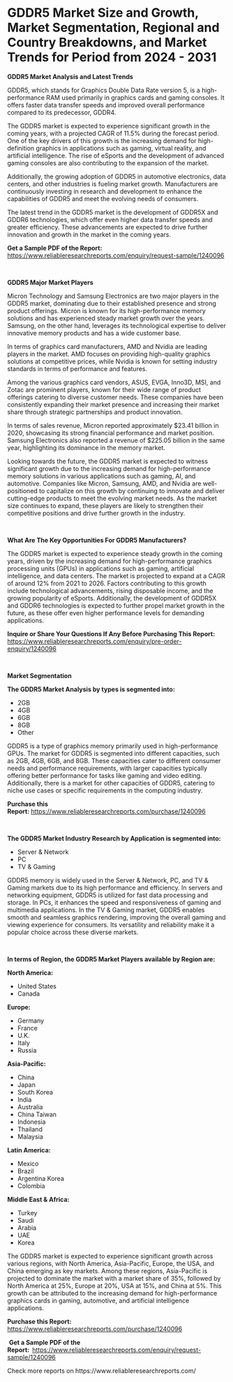 <p><h1>GDDR5 Market Size and Growth, Market Segmentation, Regional and Country Breakdowns, and Market Trends for Period from 2024 -  2031</h1></p><p><strong>GDDR5 Market Analysis and Latest Trends</strong></p>
<p><p>GDDR5, which stands for Graphics Double Data Rate version 5, is a high-performance RAM used primarily in graphics cards and gaming consoles. It offers faster data transfer speeds and improved overall performance compared to its predecessor, GDDR4.</p><p>The GDDR5 market is expected to experience significant growth in the coming years, with a projected CAGR of 11.5% during the forecast period. One of the key drivers of this growth is the increasing demand for high-definition graphics in applications such as gaming, virtual reality, and artificial intelligence. The rise of eSports and the development of advanced gaming consoles are also contributing to the expansion of the market.</p><p>Additionally, the growing adoption of GDDR5 in automotive electronics, data centers, and other industries is fueling market growth. Manufacturers are continuously investing in research and development to enhance the capabilities of GDDR5 and meet the evolving needs of consumers.</p><p>The latest trend in the GDDR5 market is the development of GDDR5X and GDDR6 technologies, which offer even higher data transfer speeds and greater efficiency. These advancements are expected to drive further innovation and growth in the market in the coming years.</p></p>
<p><strong>Get a Sample PDF of the Report:&nbsp;</strong> <a href="https://www.reliableresearchreports.com/enquiry/request-sample/1240096">https://www.reliableresearchreports.com/enquiry/request-sample/1240096</a></p>
<p>&nbsp;</p>
<p><strong>GDDR5 Major Market Players</strong></p>
<p><p>Micron Technology and Samsung Electronics are two major players in the GDDR5 market, dominating due to their established presence and strong product offerings. Micron is known for its high-performance memory solutions and has experienced steady market growth over the years. Samsung, on the other hand, leverages its technological expertise to deliver innovative memory products and has a wide customer base.</p><p>In terms of graphics card manufacturers, AMD and Nvidia are leading players in the market. AMD focuses on providing high-quality graphics solutions at competitive prices, while Nvidia is known for setting industry standards in terms of performance and features.</p><p>Among the various graphics card vendors, ASUS, EVGA, Inno3D, MSI, and Zotac are prominent players, known for their wide range of product offerings catering to diverse customer needs. These companies have been consistently expanding their market presence and increasing their market share through strategic partnerships and product innovation.</p><p>In terms of sales revenue, Micron reported approximately $23.41 billion in 2020, showcasing its strong financial performance and market position. Samsung Electronics also reported a revenue of $225.05 billion in the same year, highlighting its dominance in the memory market.</p><p>Looking towards the future, the GDDR5 market is expected to witness significant growth due to the increasing demand for high-performance memory solutions in various applications such as gaming, AI, and automotive. Companies like Micron, Samsung, AMD, and Nvidia are well-positioned to capitalize on this growth by continuing to innovate and deliver cutting-edge products to meet the evolving market needs. As the market size continues to expand, these players are likely to strengthen their competitive positions and drive further growth in the industry.</p></p>
<p>&nbsp;</p>
<p><strong>What Are The Key Opportunities For GDDR5 Manufacturers?</strong></p>
<p><p>The GDDR5 market is expected to experience steady growth in the coming years, driven by the increasing demand for high-performance graphics processing units (GPUs) in applications such as gaming, artificial intelligence, and data centers. The market is projected to expand at a CAGR of around 12% from 2021 to 2026. Factors contributing to this growth include technological advancements, rising disposable income, and the growing popularity of eSports. Additionally, the development of GDDR5X and GDDR6 technologies is expected to further propel market growth in the future, as these offer even higher performance levels for demanding applications.</p></p>
<p><strong>Inquire or Share Your Questions If Any Before Purchasing This Report:</strong> <a href="https://www.reliableresearchreports.com/enquiry/pre-order-enquiry/1240096">https://www.reliableresearchreports.com/enquiry/pre-order-enquiry/1240096</a></p>
<p>&nbsp;</p>
<p><strong>Market Segmentation</strong></p>
<p><strong>The GDDR5 Market Analysis by types is segmented into:</strong></p>
<p><ul><li>2GB</li><li>4GB</li><li>6GB</li><li>8GB</li><li>Other</li></ul></p>
<p><p>GDDR5 is a type of graphics memory primarily used in high-performance GPUs. The market for GDDR5 is segmented into different capacities, such as 2GB, 4GB, 6GB, and 8GB. These capacities cater to different consumer needs and performance requirements, with larger capacities typically offering better performance for tasks like gaming and video editing. Additionally, there is a market for other capacities of GDDR5, catering to niche use cases or specific requirements in the computing industry.</p></p>
<p><strong>Purchase this Report:&nbsp;</strong><a href="https://www.reliableresearchreports.com/purchase/1240096">https://www.reliableresearchreports.com/purchase/1240096</a></p>
<p>&nbsp;</p>
<p><strong>The GDDR5 Market Industry Research by Application is segmented into:</strong></p>
<p><ul><li>Server & Network</li><li>PC</li><li>TV & Gaming</li></ul></p>
<p><p>GDDR5 memory is widely used in the Server & Network, PC, and TV & Gaming markets due to its high performance and efficiency. In servers and networking equipment, GDDR5 is utilized for fast data processing and storage. In PCs, it enhances the speed and responsiveness of gaming and multimedia applications. In the TV & Gaming market, GDDR5 enables smooth and seamless graphics rendering, improving the overall gaming and viewing experience for consumers. Its versatility and reliability make it a popular choice across these diverse markets.</p></p>
<p>&nbsp;</p>
<p><strong>In terms of Region, the GDDR5 Market Players available by Region are:</strong></p>
<p>
    <p> <strong> North America: </strong>
        <ul>
            <li>United States</li>
            <li>Canada</li>
        </ul>
        </p> 
    <p> <strong> Europe: </strong>
        <ul>
            <li>Germany</li>
            <li>France</li>
            <li>U.K.</li>
            <li>Italy</li>
            <li>Russia</li>
        </ul>
        </p> 
    <p> <strong> Asia-Pacific: </strong>
        <ul>
            <li>China</li>
            <li>Japan</li>
            <li>South Korea</li>
            <li>India</li>
            <li>Australia</li>
            <li>China Taiwan</li>
            <li>Indonesia</li>
            <li>Thailand</li>
            <li>Malaysia</li>
        </ul>
        </p> 
    <p> <strong> Latin America: </strong>
        <ul>
            <li>Mexico</li>
            <li>Brazil</li>
            <li>Argentina Korea</li>
            <li>Colombia</li>
        </ul>
        </p> 
    <p> <strong> Middle East & Africa: </strong>
        <ul>
            <li>Turkey</li>
            <li>Saudi</li>
            <li>Arabia</li>
            <li>UAE</li>
            <li>Korea</li>
        </ul>
    </p>
    </p>
<p><p>The GDDR5 market is expected to experience significant growth across various regions, with North America, Asia-Pacific, Europe, the USA, and China emerging as key markets. Among these regions, Asia-Pacific is projected to dominate the market with a market share of 35%, followed by North America at 25%, Europe at 20%, USA at 15%, and China at 5%. This growth can be attributed to the increasing demand for high-performance graphics cards in gaming, automotive, and artificial intelligence applications.</p></p>
<p><strong>Purchase this Report: </strong><a href="https://www.reliableresearchreports.com/purchase/1240096">https://www.reliableresearchreports.com/purchase/1240096</a></p>
<p>&nbsp;<strong>Get a Sample PDF of the Report:&nbsp;&nbsp;</strong><a href="https://www.reliableresearchreports.com/enquiry/request-sample/1240096">https://www.reliableresearchreports.com/enquiry/request-sample/1240096</a></p>
<p><strong></strong></p>
<p>Check more reports on https://www.reliableresearchreports.com/</p>